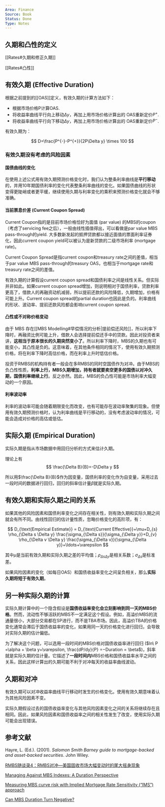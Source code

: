 ```yaml
---
Area: Finance
Source: Book
Status: Done
Type: Notes
---
```



## 久期和凸性的定义

[[Rates#久期和修正久期]]

[[Rates#凸性]]


## 有效久期 (Effective Duration)

根据之前提到的[[OAS]]定义，有效久期的计算方法如下：

- 根据市场价格P计算OAS.
- 将收益率曲线平行向上移动$\Delta y$，再加上用市场价格计算出的 OAS重新定价$P^{+}$.
- 将收益率曲线平行向下移动$\Delta y$，再加上用市场价格计算出的 OAS重新定价$P^{-}$.


有效久期为：

$$
D=\frac{P^{-}-P^{+}}{2P\Delta y} \times 100
$$


### 有效久期没有考虑的风险因素

#### 国债曲线的变化

在使用上述公式用有效久期预测价格变化时，我们认为整条利率曲线是**平行移动**的，并用10年期国债利率的变化代表整条利率曲线的变化。如果国债曲线的形状变得更陡峭或者更平缓，继续使用久期与利率变化的乘积来预测价格变化就会不够准确。

#### 当前票息价差 (Current Coupon Spread)

Current Coupon指的是目前市场价格恰好为面值 (par value) 的MBS的coupon（考虑了servicing fee之后），一般由线性插值得出，可以看做是par value MBS pass-through的yield. 大多数新发起的抵押贷款都以接近面值的票面利率证券化，因此current coupon yield可以被认为是新贷款的二级市场利率 (mortgage rate)。

Current Coupon Spread是指current coupon和treasury rate之间的差值，相当于par value MBS pass-through的treasury OAS，也相当于mortgage rate和treasury rate之间的差值。

有效久期的计算假设current coupon spread和国债利率之间是线性关系。但实际并非如此。如果current coupon spread增加，则说明相对于国债利率，贷款利率更高了，借款人的再融资动机减弱，所以提前还款的风险降低，久期增加，价格有可能上升。Current coupon spread的partial duration也因此是负的。利率曲线的形状、波动率、提前还款风险都会影响current coupon spread.


#### 凸性或不对称价格变动

由于 MBS 存在[[MBS Modelling#早偿情况的分析|提前偿还风险]]，所以利率下降时，再融资比例可能上升，借款人会选择提前偿还手中的贷款。因此对投资者来讲，**这相当于原本很长的久期突然变小了**。所以利率下降时，MBS的久期也有可能变小，其凸性是负的。这意味着，在其他条件相同的情况下，使用有效久期预测价格，将在利率下降时高估价格，而在利率上升时低估价格。

投资于RMBS的机构持有者一般会在多RMBS的同时空国债作为对冲。由于MBS的负凸性性质，**利率上行，MBS久期增加，持有者就要卖空更多的国债以对冲久期，国债利率继续上行**。反之亦然。因此，MBS的负凸性可能是市场利率大幅变动的一个原因。



#### 利率波动率

利率的波动率可能会随着期限变化而改变，也有可能存在波动率聚集的现象。但使用有效久期预测价格时，认为利率曲线是平行移动的，没有考虑波动率的情况，可能会造成对价格的高估或低估。

## 实际久期 (Empirical Duration)

实际久期是指从市场数据中用回归分析的方式来估计久期。

理论上有
$$
\frac{\Delta B}{B}=-D\Delta y
$$

所以用$\frac{\Delta B}{B}$作为因变量，国债利率的变化作为自变量，采用过去一段时间的数据进行回归，回归的斜率估计量$\beta$就是实际久期。

## 有效久期和实际久期之间的关系

如果其他的风险因素和国债利率变化之间存在相关性，则有效久期和实际久期之间就会有所不同。由线性回归的估计量性质，忽略价格变化的高阶项，有：

$$
D_{\text{Empirical Estimate}} = D_{\text{Current Effective}}+\mu+D_{s} \rho_{\Delta s \Delta y} \frac{\sigma_{\Delta s}}{\sigma_{\Delta y}}+D_{v} \rho_{\Delta v \Delta y} \frac{\sigma_{\Delta v}}{\sigma_{\Delta y}}+\ldots+\varepsilon
$$

其中$\mu$是当前有效久期和实际久期之差的平均值；$\rho_{\Delta s \Delta y}$是相关系数；$\sigma_{\Delta s}$是标准差。

如果风险因素的变化（如每日OAS）和国债收益率变化之间呈负相关，那么**实际久期将短于有效久期**。

## 另一种实际久期的计算

实际久期计算中的一个隐含假设是**国债收益率变化会立刻影响到同一天的MBS价格**。然而，流动性不够活跃的MBS不一定满足这个假设。例如，高溢价MBS的流通量很小，大部分交易都在SP进行，而不是TBA市场。因此，高溢价TBA的价格变化通常会滞后于国债收益率的变化，如果用同一天的价格变化进行回归，会导致对实际久期的估计偏低。

为了解决这个问题，可以选用一段时间的MBS价格对国债收益率进行回归 ($ln\ P =\alpha + \beta y+\varepsilon, \frac{dP/dy}{P} =−Duration = \beta$)，斜率就是实际久期的估计量。它描述了**一段时间内**MBS价格和国债收益率水平之间的关系，因此这样计算出的久期可能不利于对冲每天的收益率曲线波动。

## 久期和对冲

有效久期可以对冲收益率曲线平行移动时发生的价格变化。使用有效久期意味着认为其他风险因素不变。

实际久期假设过去的国债收益率变化与其他风险因素变化之间的关系将继续存在且相同。因此，如果风险因素和国债收益率之间的相关性发生了改变，使用实际久期可能会出现错误。







## 参考文献


Hayre, L. (Ed.). (2001). _Salomon Smith Barney guide to mortgage-backed and asset-backed securities_. John Wiley.

[RMBS随谈录4：RMBS对冲—美国固收市场大幅变动时的尾大摇身现象](https://mp.weixin.qq.com/s/QPGKf8RZiQNxkkNQoj3Rlg)

[Managing Against MBS Indexes: A Duration Perspective](https://www.msci.com/www/blog-posts/managing-against-mbs-indexes-a/02667007821)

[Measuring MBS curve risk with Implied Mortgage Rate Sensitivity (“IMS”) approach](https://research-doc.credit-suisse.com/docView?language=ENG&format=PDF&source_id=csplusresearchcp&document_id=1041260871&serialid=0MH9veO3E0x5Z%2B76qli7rYOAyJDVt7fLdbi2VSkop%2FA%3D&cspId=null)

[Can MBS Duration Turn Negative?](https://www.msci.com/www/blog-posts/can-mbs-duration-turn-negative/02108224451)